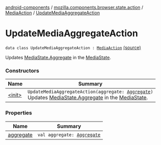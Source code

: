 [android-components](../../../index.md) / [mozilla.components.browser.state.action](../../index.md) / [MediaAction](../index.md) / [UpdateMediaAggregateAction](./index.md)

# UpdateMediaAggregateAction

`data class UpdateMediaAggregateAction : `[`MediaAction`](../index.md) [(source)](https://github.com/mozilla-mobile/android-components/blob/master/components/browser/state/src/main/java/mozilla/components/browser/state/action/BrowserAction.kt#L565)

Updates [MediaState.Aggregate](../../../mozilla.components.browser.state.state/-media-state/-aggregate/index.md) in the [MediaState](../../../mozilla.components.browser.state.state/-media-state/index.md).

### Constructors

| Name | Summary |
|---|---|
| [&lt;init&gt;](-init-.md) | `UpdateMediaAggregateAction(aggregate: `[`Aggregate`](../../../mozilla.components.browser.state.state/-media-state/-aggregate/index.md)`)`<br>Updates [MediaState.Aggregate](../../../mozilla.components.browser.state.state/-media-state/-aggregate/index.md) in the [MediaState](../../../mozilla.components.browser.state.state/-media-state/index.md). |

### Properties

| Name | Summary |
|---|---|
| [aggregate](aggregate.md) | `val aggregate: `[`Aggregate`](../../../mozilla.components.browser.state.state/-media-state/-aggregate/index.md) |
